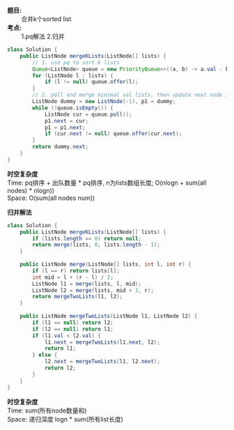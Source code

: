**题目:**   
&emsp;&emsp;
合并k个sorted list   
**考点:**   
&emsp;&emsp;
1.pq解法 2.归并

```java
class Solution {
    public ListNode mergeKLists(ListNode[] lists) {
        // 1. use pq to sort k lists
        Queue<ListNode> queue = new PriorityQueue<>((a, b) -> a.val - b.val);
        for (ListNode l : lists) { 
            if (l != null) queue.offer(l);
        }
        // 2. poll and merge minimal val lists, then update next node into queue
        ListNode dummy = new ListNode(-1), p1 = dummy;
        while (!queue.isEmpty()) {
            ListNode cur = queue.poll();
            p1.next = cur;
            p1 = p1.next;
            if (cur.next != null) queue.offer(cur.next);
        }
        return dummy.next;
    }
}
```
**时空复杂度**   
Time: pq排序 + 出队数量 * pq排序, n为lists数组长度; O(nlogn + sum(all nodes) * nlogn))  
Space: O(sum(all nodes num))
   

**归并解法**
```java
class Solution {
    public ListNode mergeKLists(ListNode[] lists) {
        if (lists.length == 0) return null;
        return merge(lists, 0, lists.length - 1);
    }
    
    public ListNode merge(ListNode[] lists, int l, int r) {
        if (l == r) return lists[l];
        int mid = l + (r - l) / 2;
        ListNode l1 = merge(lists, l, mid);
        ListNode l2 = merge(lists, mid + 1, r);
        return mergeTwoLists(l1, l2);
    }
    
    public ListNode mergeTwoLists(ListNode l1, ListNode l2) {
        if (l1 == null) return l2;
        if (l2 == null) return l1;
        if (l1.val < l2.val) {
            l1.next = mergeTwoLists(l1.next, l2);
            return l1;
        } else {
            l2.next = mergeTwoLists(l1, l2.next);
            return l2;
        }
    }
}
```
**时空复杂度**   
Time: sum(所有node数量和)    
Space: 递归深度 logn * sum(所有list长度)